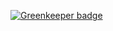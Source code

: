 

[![Greenkeeper badge](https://badges.greenkeeper.io/andreiconstantinescu/blog.svg)](https://greenkeeper.io/)